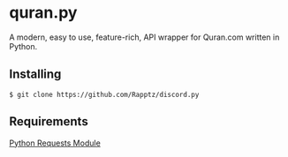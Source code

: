 # quran.py
A modern, easy to use, feature-rich, API wrapper for Quran.com written in Python.

## Installing
```$ git clone https://github.com/Rapptz/discord.py```

## Requirements
[Python Requests Module](https://pypi.org/project/requests/)
